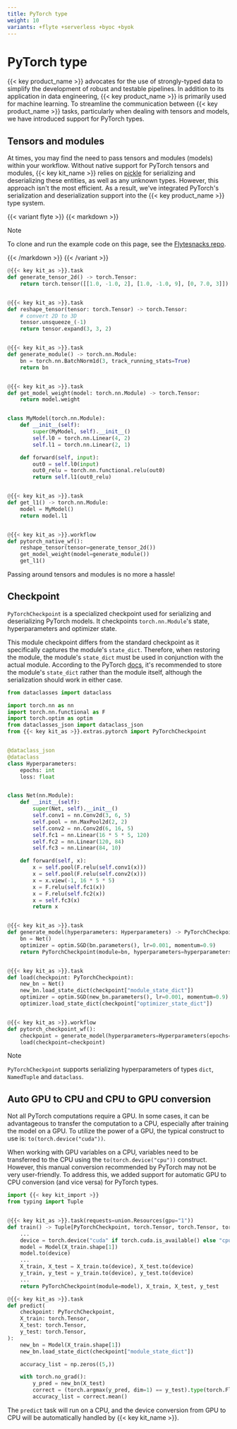 ```yaml
---
title: PyTorch type
weight: 10
variants: +flyte +serverless +byoc +byok
---
```


# PyTorch type


{{< key product_name >}} advocates for the use of strongly-typed data to simplify the development of robust and testable pipelines. In addition to its application in data engineering, {{< key product_name >}} is primarily used for machine learning.
To streamline the communication between {{< key product_name >}} tasks, particularly when dealing with tensors and models, we have introduced support for PyTorch types.

## Tensors and modules

At times, you may find the need to pass tensors and modules (models) within your workflow. Without native support for PyTorch tensors and modules, {{< key kit_name >}} relies on [pickle](https://docs-builder.pages.dev/docs/byoc/user-guide/data-input-output/pickle/) for serializing and deserializing these entities, as well as any unknown types. However, this approach isn't the most efficient. As a result, we've integrated PyTorch's serialization and deserialization support into the {{< key product_name >}} type system.

{{< variant flyte >}}
{{< markdown >}}

<!-- TODO: Remove mention of Flytesnacks repos below -->
> [!NOTE]
> To clone and run the example code on this page, see the [Flytesnacks repo](https://github.com/flyteorg/flytesnacks/tree/master/examples/data_types_and_io/).

{{< /markdown >}}
{{< /variant >}}

```python
@{{< key kit_as >}}.task
def generate_tensor_2d() -> torch.Tensor:
    return torch.tensor([[1.0, -1.0, 2], [1.0, -1.0, 9], [0, 7.0, 3]])


@{{< key kit_as >}}.task
def reshape_tensor(tensor: torch.Tensor) -> torch.Tensor:
    # convert 2D to 3D
    tensor.unsqueeze_(-1)
    return tensor.expand(3, 3, 2)


@{{< key kit_as >}}.task
def generate_module() -> torch.nn.Module:
    bn = torch.nn.BatchNorm1d(3, track_running_stats=True)
    return bn


@{{< key kit_as >}}.task
def get_model_weight(model: torch.nn.Module) -> torch.Tensor:
    return model.weight


class MyModel(torch.nn.Module):
    def __init__(self):
        super(MyModel, self).__init__()
        self.l0 = torch.nn.Linear(4, 2)
        self.l1 = torch.nn.Linear(2, 1)

    def forward(self, input):
        out0 = self.l0(input)
        out0_relu = torch.nn.functional.relu(out0)
        return self.l1(out0_relu)


@{{< key kit_as >}}.task
def get_l1() -> torch.nn.Module:
    model = MyModel()
    return model.l1


@{{< key kit_as >}}.workflow
def pytorch_native_wf():
    reshape_tensor(tensor=generate_tensor_2d())
    get_model_weight(model=generate_module())
    get_l1()
```

Passing around tensors and modules is no more a hassle!

## Checkpoint

`PyTorchCheckpoint` is a specialized checkpoint used for serializing and deserializing PyTorch models.
It checkpoints `torch.nn.Module`'s state, hyperparameters and optimizer state.

This module checkpoint differs from the standard checkpoint as it specifically captures the module's `state_dict`.
Therefore, when restoring the module, the module's `state_dict` must be used in conjunction with the actual module.
According to the PyTorch [docs](https://pytorch.org/tutorials/beginner/saving_loading_models.html#save-load-entire-model),
it's recommended to store the module's `state_dict` rather than the module itself,
although the serialization should work in either case.

```python
from dataclasses import dataclass

import torch.nn as nn
import torch.nn.functional as F
import torch.optim as optim
from dataclasses_json import dataclass_json
from {{< key kit_as >}}.extras.pytorch import PyTorchCheckpoint


@dataclass_json
@dataclass
class Hyperparameters:
    epochs: int
    loss: float


class Net(nn.Module):
    def __init__(self):
        super(Net, self).__init__()
        self.conv1 = nn.Conv2d(3, 6, 5)
        self.pool = nn.MaxPool2d(2, 2)
        self.conv2 = nn.Conv2d(6, 16, 5)
        self.fc1 = nn.Linear(16 * 5 * 5, 120)
        self.fc2 = nn.Linear(120, 84)
        self.fc3 = nn.Linear(84, 10)

    def forward(self, x):
        x = self.pool(F.relu(self.conv1(x)))
        x = self.pool(F.relu(self.conv2(x)))
        x = x.view(-1, 16 * 5 * 5)
        x = F.relu(self.fc1(x))
        x = F.relu(self.fc2(x))
        x = self.fc3(x)
        return x


@{{< key kit_as >}}.task
def generate_model(hyperparameters: Hyperparameters) -> PyTorchCheckpoint:
    bn = Net()
    optimizer = optim.SGD(bn.parameters(), lr=0.001, momentum=0.9)
    return PyTorchCheckpoint(module=bn, hyperparameters=hyperparameters, optimizer=optimizer)


@{{< key kit_as >}}.task
def load(checkpoint: PyTorchCheckpoint):
    new_bn = Net()
    new_bn.load_state_dict(checkpoint["module_state_dict"])
    optimizer = optim.SGD(new_bn.parameters(), lr=0.001, momentum=0.9)
    optimizer.load_state_dict(checkpoint["optimizer_state_dict"])


@{{< key kit_as >}}.workflow
def pytorch_checkpoint_wf():
    checkpoint = generate_model(hyperparameters=Hyperparameters(epochs=10, loss=0.1))
    load(checkpoint=checkpoint)
```

> [!NOTE]
> `PyTorchCheckpoint` supports serializing hyperparameters of types `dict`, `NamedTuple` and `dataclass`.

## Auto GPU to CPU and CPU to GPU conversion

Not all PyTorch computations require a GPU. In some cases, it can be advantageous to transfer the
computation to a CPU, especially after training the model on a GPU.
To utilize the power of a GPU, the typical construct to use is: `to(torch.device("cuda"))`.

When working with GPU variables on a CPU, variables need to be transferred to the CPU using the `to(torch.device("cpu"))` construct.
However, this manual conversion recommended by PyTorch may not be very user-friendly.
To address this, we added support for automatic GPU to CPU conversion (and vice versa) for PyTorch types.

```python
import {{< key kit_import >}}
from typing import Tuple


@{{< key kit_as >}}.task(requests=union.Resources(gpu="1"))
def train() -> Tuple[PyTorchCheckpoint, torch.Tensor, torch.Tensor, torch.Tensor]:
    ...
    device = torch.device("cuda" if torch.cuda.is_available() else "cpu")
    model = Model(X_train.shape[1])
    model.to(device)
    ...
    X_train, X_test = X_train.to(device), X_test.to(device)
    y_train, y_test = y_train.to(device), y_test.to(device)
    ...
    return PyTorchCheckpoint(module=model), X_train, X_test, y_test

@{{< key kit_as >}}.task
def predict(
    checkpoint: PyTorchCheckpoint,
    X_train: torch.Tensor,
    X_test: torch.Tensor,
    y_test: torch.Tensor,
):
    new_bn = Model(X_train.shape[1])
    new_bn.load_state_dict(checkpoint["module_state_dict"])

    accuracy_list = np.zeros((5,))

    with torch.no_grad():
        y_pred = new_bn(X_test)
        correct = (torch.argmax(y_pred, dim=1) == y_test).type(torch.FloatTensor)
        accuracy_list = correct.mean()
```

The `predict` task will run on a CPU, and
the device conversion from GPU to CPU will be automatically handled by {{< key kit_name >}}.
